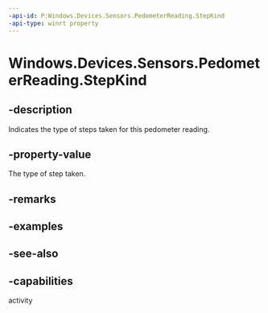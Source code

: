 ----api-id: P:Windows.Devices.Sensors.PedometerReading.StepKind
-api-type: winrt property
---<!-- Property syntaxpublic Windows.Devices.Sensors.PedometerStepKind StepKind { get; }--># Windows.Devices.Sensors.PedometerReading.StepKind## -descriptionIndicates the type of steps taken for this pedometer reading.## -property-valueThe type of step taken.## -remarks## -examples## -see-also## -capabilitiesactivity